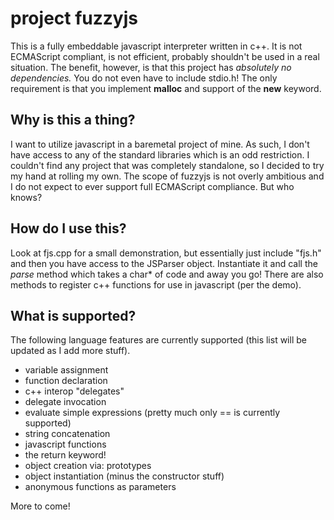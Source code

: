 # project fuzzyjs
This is a fully embeddable javascript interpreter written in c++. It is not ECMAScript compliant, is not efficient, probably shouldn't be used in a real situation. The benefit, however, is that this project has _absolutely no dependencies._ You do not even have to include stdio.h! The only requirement is that you implement **malloc** and support of the **new** keyword.

## Why is this a thing?
I want to utilize javascript in a baremetal project of mine. As such, I don't have access to any of the standard libraries which is an odd restriction. I couldn't find any project that was completely standalone, so I decided to try my hand at rolling my own. The scope of fuzzyjs is not overly ambitious and I do not expect to ever support full ECMAScript compliance. But who knows?

## How do I use this?
Look at fjs.cpp for a small demonstration, but essentially just include "fjs.h" and then you have access to the JSParser object. Instantiate it and call the _parse_ method which takes a char* of code and away you go! There are also methods to register c++ functions for use in javascript (per the demo).

## What is supported?
The following language features are currently supported (this list will be updated as I add more stuff).

- variable assignment
- function declaration
- c++ interop "delegates"
- delegate invocation
- evaluate simple expressions (pretty much only == is currently supported)
- string concatenation
- javascript functions
- the return keyword!
- object creation via: prototypes
- object instantiation (minus the constructor stuff)
- anonymous functions as parameters

More to come!


